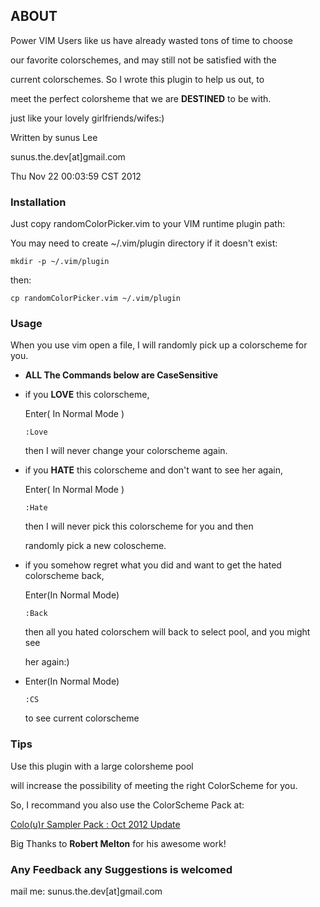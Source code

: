 ## ABOUT ##

Power VIM Users like us have already wasted tons of time to choose

our favorite colorschemes, and may still not be satisfied with the 

current colorschemes. So I wrote this plugin to help us out, to 

meet the perfect colorsheme that we are __DESTINED__ to be with. 

just like your lovely girlfriends/wifes:)

Written by sunus Lee

sunus.the.dev[at]gmail.com

Thu Nov 22 00:03:59 CST 2012

### Installation ###
Just copy randomColorPicker.vim to your VIM runtime plugin path:

You may need to create ~/.vim/plugin directory if it doesn't exist:

`mkdir -p ~/.vim/plugin`

then:

`cp randomColorPicker.vim ~/.vim/plugin`

### Usage ###
When you use vim open a file, I will randomly pick up a colorscheme
for you.

* __ALL The Commands below are CaseSensitive__

* if you  __LOVE__  this colorscheme,

  Enter( In Normal Mode )

  `:Love`

  then I will never change your colorscheme again.

* if you __HATE__ this colorscheme and don't want to see her again,

  Enter( In Normal Mode )

  `:Hate`

  then I will never pick this colorscheme for you and then

  randomly pick a new coloscheme.

* if you somehow regret what you did and want to get the hated colorscheme back,
    
  Enter(In  Normal Mode) 

  `:Back`

  then all you hated colorschem will back to select pool, and you might see

  her again:)

* Enter(In Normal Mode)

  `:CS`

  to see current colorscheme

### Tips ###
  Use this plugin with a large colorsheme pool
  
  will increase the possibility of meeting the right ColorScheme for you.

  So, I recommand you also use the ColorScheme Pack at:

  [Colo(u)r Sampler Pack : Oct 2012 Update](http://www.vim.org/scripts/script.php?script_id=625)

  Big Thanks to __Robert Melton__ for his awesome work!

### Any Feedback any Suggestions is welcomed ###
  mail me: sunus.the.dev[at]gmail.com
